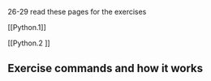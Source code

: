 26-29 read these pages for the exercises 

[[Python.1]]

[[Python.2 ]]

## Exercise commands and how it works 